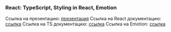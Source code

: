 ### React: TypeScript, Styling in React, Emotion

Ссылка на презентацию: [презентация](https://github.com/ait-tr/cohort33/blob/main/front_end/lesson_23/React_styles_emotion_controlled_uncontrolled_components.pdf)
Ссылка на React документацию: [ссылка](https://react.dev/)
Ссылка на TS документацию: [ссылка](https://www.typescriptlang.org/)
Ссылка на Emotion: [ссылка](https://emotion.sh/docs/introduction)
